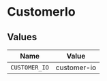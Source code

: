 # CustomerIo


## Values

| Name          | Value         |
| ------------- | ------------- |
| `CUSTOMER_IO` | customer-io   |